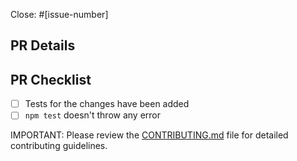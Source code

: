 <!--
Thank you for contributing to Amplication :)

PLEASE, GO THROUGH THESE STEPS BEFORE SUBMITTING A PR!

Make sure that:

1. There is an open issue for this PR. If not, please open one before submitting your changes. Before proceeding, any change needs to be discussed (You can skip this if you're fixing a typo or adding an app to the Showcase).
2. You have done your changes in a separate branch. Branches MUST have descriptive names that start with either the `fix/[issue #]-` or `feature/[issue #]-` prefixes. Good examples are: `fix/404-signin-issue` or `feature/201-new-templates`.
3. You are giving a descriptive title to your PR following CONTRIBUTING.md conventions
4. You are providing enough information about your changes for others to review your pull request.
5. Ensure the PR is targeting `next` branch

-->

Close: #[issue-number]

## PR Details

<!-- Explain the details for making this change. What existing problem does the pull request solve? -->

## PR Checklist

- [ ] Tests for the changes have been added
- [ ] `npm test` doesn't throw any error

IMPORTANT: Please review the [CONTRIBUTING.md](https://github.com/amplication/amplication/blob/master/CODE_OF_CONDUCT.md) file for detailed contributing guidelines.
